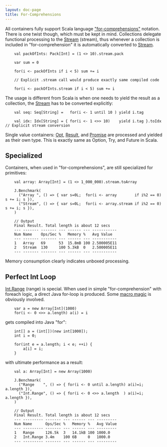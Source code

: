 ```yaml
---
layout: doc-page
title: For-Comprehensions 
---
```


All containers fully support Scala language ["for-comprehensions"](https://docs.scala-lang.org/tour/for-comprehensions.html) notation.
There is one twist though, which must be kept in mind. Collections delegate functional processing to the
[Stream](../../api/scalqa/val/Stream.html) (stream), thus whenever
a collection is included in "for-comprehension" it is automatically converted to [Stream](../../api/scalqa/val/Stream.html).

```
    val packOfInts: Pack[Int] = (1 <> 10).stream.pack

    var sum = 0

    for(i <- packOfInts if i < 5) sum += i    

    // Explicit .stream call would produce exactly same compiled code 

    for(i <- packOfInts.stream if i < 5) sum += i    

```

The usage is different from Scala is when one needs to yield the result as a collection,
the [Stream](../../api/scalqa/val/Stream.html) has to be converted explicitly:  
  
```
    val seq: Seq[String] =   for(i <- 1 until 10 ) yield i.tag

    val idx: Idx[String] = { for(i <- 1 <>> 10)    yield i.tag }.toIdx  // Explicit stream conversion  
```
 
Single value containers: [Opt](../../api/scalqa/val/Opt.html), [Result](../../api/scalqa/val/Result.html),
and [Promise](../../api/scalqa/val/Promise.html) are processed and yielded as their own type.
This is exactly same as Option, Try, and Future in Scala.
   
## Specialized

Containers, when used in "for-comprehensions", are still specialized for primitives:

```
    val array: Array[Int] = (1 <> 1_000_000).stream.toArray

    J.Benchmark(
      ("Array ", () => { var s=0L;  for(i <- array        if i%2 == 0) s += i; s }),
      ("Stream", () => { var s=0L;  for(i <- array.stream if i%2 == 0) s += i; s }),
    )

    // Output
    Final Result. Total length is about 12 secs
    --- ------- ------- --- ------ --- -----------
    Num Name    Ops/Sec %   Memory %   Avg Value
    --- ------- ------- --- ------ --- -----------
    1   Array   69      53  15.8mB 100 2.500005E11
    2   Stream  130     100 5.3kB  0   2.500005E11
    --- ------- ------- --- ------ --- -----------
```
Memory consumption clearly indicates unboxed processing.

## Perfect Int Loop

[Int.Range](../../api/scalqa/lang/int/_methods.html) (range) is special.
When used in simple "for-comprehension" with foreach logic, a direct Java for-loop is produced.
Some [macro magic](https://github.com/scalqa/scalqa/blob/master/core/src/scalqa/lang/int/z/range/Macro.scala) is obviously involved.

```
    var a = new Array[Int](1000)
    for(i <- 0 <>> a.length) a(i) = i
```
gets compiled into Java "for":
```
    int[] a = (int[])(new int[1000]);
    int i = 0;

    for(int e = a.length; i < e; ++i) {
        a[i] = i;
    }
```
with ultimate performance as a result:
```
    val a: Array[Int] = new Array(1000)

    J.Benchmark(
      ("Range    ", () => { for(i <- 0 until a.length) a(i)=i; a.length }),
      ("Int.Range", () => { for(i <- 0 <>> a.length  ) a(i)=i; a.length }),
    )

    // Output
    Final Result. Total length is about 12 secs
    --- --------- ------- --- ------ --- ---------
    Num Name      Ops/Sec %   Memory %   Avg Value
    --- --------- ------- --- ------ --- ---------
    1   Range     126.5k  3   14.1kB 100 1000.0
    2   Int.Range 3.4m    100 6B     0   1000.0
    --- --------- ------- --- ------ --- ---------
```
